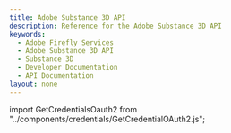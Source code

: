 ```yaml
---
title: Adobe Substance 3D API
description: Reference for the Adobe Substance 3D API
keywords:
  - Adobe Firefly Services
  - Adobe Substance 3D API
  - Substance 3D
  - Developer Documentation
  - API Documentation
layout: none
---
```


import GetCredentialsOauth2 from "../components/credentials/GetCredentialOAuth2.js";

<GetCredentialsOauth2 />

<RedoclyAPIBlock src="/firefly-services/docs/s3dapi/openapi/openapi.yaml" width="600px" ctrlFHijack="false" disableSearch scrollYOffset={64} generateCodeSamples="languages: [{lang: 'curl'}]" />
